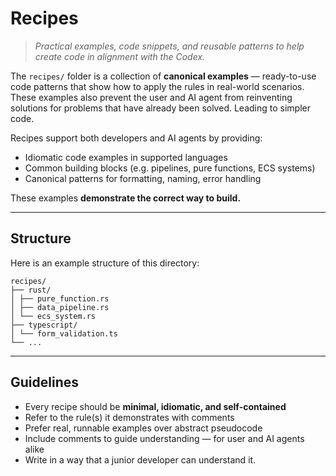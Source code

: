 
# Recipes

> *Practical examples, code snippets, and reusable patterns to help create code in alignment with the Codex.*

The `recipes/` folder is a collection of **canonical examples** — ready-to-use code patterns that show how to apply the rules in real-world scenarios. These examples also prevent the user and AI agent from reinventing solutions for problems that have already been solved. Leading to simpler code.

Recipes support both developers and AI agents by providing:

- Idiomatic code examples in supported languages
- Common building blocks (e.g. pipelines, pure functions, ECS systems)
- Canonical patterns for formatting, naming, error handling

These examples **demonstrate the correct way to build.**

---

## Structure

Here is an example structure of this directory:

```
recipes/
├── rust/
│ ├── pure_function.rs
│ ├── data_pipeline.rs
│ └── ecs_system.rs
├── typescript/
│ └── form_validation.ts
└── ...
```

---

## Guidelines

- Every recipe should be **minimal, idiomatic, and self-contained**
- Refer to the rule(s) it demonstrates with comments
- Prefer real, runnable examples over abstract pseudocode
- Include comments to guide understanding — for user and AI agents alike
- Write in a way that a junior developer can understand it.


